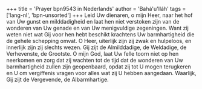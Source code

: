 +++
title = 'Prayer bpn9543 in Nederlands'
author = 'Bahá'u'lláh'
tags = ['lang-nl', 'bpn-unsorted']
+++
Leid Uw dienaren, o mijn Heer, naar het hof van Uw gunst en milddadigheid en laat hen niet verstoken zijn van de wonderen van Uw genade en van Uw menigvuldige zegeningen. Want zij weten niet wat Gij voor hen hebt beschikt krachtens Uw barmhartigheid die de gehele schepping omvat. O Heer, uiterlijk zijn zij zwak en hulpeloos, en innerlijk zijn zij slechts wezen. Gij zijt de Almilddadige, de Weldadige, de Verhevenste, de Grootste. O mijn God, laat Uw felle toorn niet op hen neerkomen en zorg dat zij wachten tot de tijd dat de wonderen van Uw barmhartigheid zullen zijn geopenbaard, opdat zij tot U mogen terugkeren en U om vergiffenis vragen voor alles wat zij U hebben aangedaan. Waarlijk, Gij zijt de Vergevende, de Albarmhartige.
